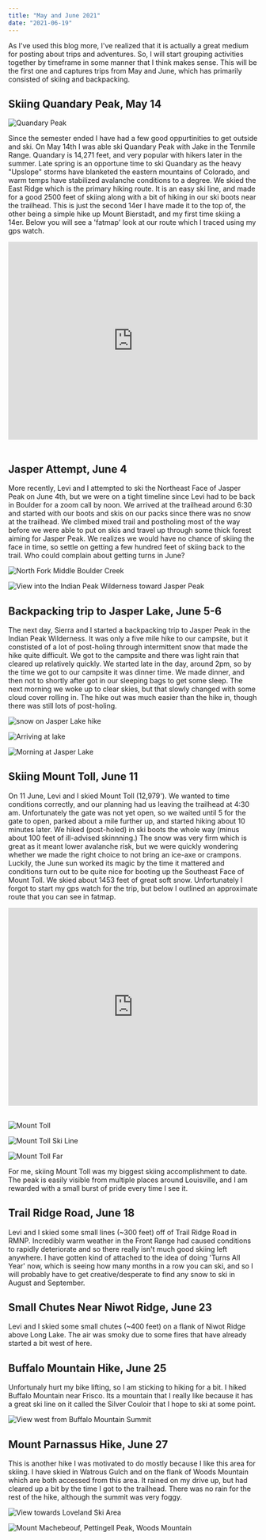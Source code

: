 ```yaml
---
title: "May and June 2021"
date: "2021-06-19"
---
```


As I've used this blog more, I've realized that it is actually a great medium for posting about trips and adventures. So, I will start grouping activities together by timeframe in some manner that I think makes sense. This will be the first one and captures trips from May and June, which has primarily consisted of skiing and backpacking.

## Skiing Quandary Peak, May 14

![Quandary Peak](../images/2021_06_19_May_June_2021/Quandary2.jpg)

Since the semester ended I have had a few good oppurtinities to get outside and ski. On May 14th I was able ski Quandary Peak with Jake in the Tenmile Range. Quandary is 14,271 feet, and very popular with hikers later in the summer. Late spring is an opportune time to ski Quandary as the heavy "Upslope" storms have blanketed the eastern mountains of Colorado, and warm temps have stabilized avalanche conditions to a degree. We skied the East Ridge which is the primary hiking route. It is an easy ski line, and made for a good 2500 feet of skiing along with a bit of hiking in our ski boots near the trailhead. This is just the second 14er I have made it to the top of, the other being a simple hike up Mount Bierstadt, and my first time skiing a 14er. Below you will see a 'fatmap' look at our route which I traced using my gps watch.

<iframe height="400" frameBorder="0" style="width: 100%" src="https://fatmap.com/routeid/2783212/east-ridge-of-quandary?fmid=em"></iframe>

<br/>
<br/>

## Jasper Attempt, June 4

More recently, Levi and I attempted to ski the Northeast Face of Jasper Peak on June 4th, but we were on a tight timeline since Levi had to be back in Boulder for a zoom call by noon. We arrived at the trailhead around 6:30 and started with our boots and skis on our packs since there was no snow at the trailhead. We climbed mixed trail and postholing most of the way before we were able to put on skis and travel up through some thick forest aiming for Jasper Peak. We realizes we would have no chance of skiing the face in time, so settle on getting a few hundred feet of skiing back to the trail. Who could complain about getting turns in June?

![North Fork Middle Boulder Creek](../images/2021_06_19_May_June_2021/North_Fork_Middle_Boulder_Creek.jpg)

![View into the Indian Peak Wilderness toward Jasper Peak](../images/2021_06_19_May_June_2021/Toward_Jasper_Peak.jpg)

## Backpacking trip to Jasper Lake, June 5-6

The next day, Sierra and I started a backpacking trip to Jasper Peak in the Indian Peak Wilderness. It was only a five mile hike to our campsite, but it constisted of a lot of post-holing through intermittent snow that made the hike quite difficult. We got to the campsite and there was light rain that cleared up relatively quickly. We started late in the day, around 2pm, so by the time we got to our campsite it was dinner time. We made dinner, and then not to shortly after got in our sleeping bags to get some sleep. The next morning we woke up to clear skies, but that slowly changed with some cloud cover rolling in. The hike out was much easier than the hike in, though there was still lots of post-holing.

![snow on Jasper Lake hike](../images/2021_06_19_May_June_2021/jasper_lake_snow.jpg)

![Arriving at lake](../images/2021_06_19_May_June_2021/arriving_at_lake.jpg)

![Morning at Jasper Lake](../images/2021_06_19_May_June_2021/jasper_lake_morning.jpg)

## Skiing Mount Toll, June 11

On 11 June, Levi and I skied Mount Toll (12,979'). We wanted to time conditions correctly, and our planning had us leaving the trailhead at 4:30 am. Unfortunately the gate was not yet open, so we waited until 5 for the gate to open, parked about a mile further up, and started hiking about 10 minutes later. We hiked (post-holed) in ski boots the whole way (minus about 100 feet of ill-advised skinnning.) The snow was very firm which is great as it meant lower avalanche risk, but we were quickly wondering whether we made the right choice to not bring an ice-axe or crampons. Luckily, the June sun worked its magic by the time it mattered and conditions turn out to be quite nice for booting up the Southeast Face of Mount Toll. We skied about 1453 feet of great soft snow. Unfortunately I forgot to start my gps watch for the trip, but below I outlined an approximate route that you can see in fatmap.

<iframe height="400" frameBorder="0" style="width: 100%;" src="https://fatmap.com/routeid/2781834/southeast-face-mount-toll?fmid=em"></iframe>

<br/>
<br/>

![Mount Toll](../images/2021_06_19_May_June_2021/Mount_Toll.jpg)

![Mount Toll Ski Line](../images/2021_06_19_May_June_2021/Mount_toll_ski_line.jpg)

![Mount Toll Far](../images/2021_06_19_May_June_2021/Mount_Toll_far.jpg)

For me, skiing Mount Toll was my biggest skiing accomplishment to date. The peak is easily visible from multiple places around Louisville, and I am rewarded with a small burst of pride every time I see it.

## Trail Ridge Road, June 18

Levi and I skied some small lines (~300 feet) off of Trail Ridge Road in RMNP. Incredibly warm weather in the Front Range had caused conditions to rapidly deteriorate and so there really isn't much good skiing left anywhere. I have gotten kind of attached to the idea of doing 'Turns All Year' now, which is seeing how many months in a row you can ski, and so I will probably have to get creative/desperate to find any snow to ski in August and September.

## Small Chutes Near Niwot Ridge, June 23

Levi and I skied some small chutes (~400 feet) on a flank of Niwot Ridge above Long Lake. The air was smoky due to some fires that have already started a bit west of here.

## Buffalo Mountain Hike, June 25

Unfortunaly hurt my bike lifting, so I am sticking to hiking for a bit. I hiked Buffalo Mountain near Frisco. Its a mountain that I really like because it has a great ski line on it called the Silver Couloir that I hope to ski at some point.

![View west from Buffalo Mountain Summit](../images/2021_06_19_May_June_2021/buffalo_mountain_view.jpg)

## Mount Parnassus Hike, June 27

This is another hike I was motivated to do mostly because I like this area for skiing. I have skied in Watrous Gulch and on the flank of Woods Mountain which are both accessed from this area. It rained on my drive up, but had cleared up a bit by the time I got to the trailhead. There was no rain for the rest of the hike, although the summit was very foggy.

![View towards Loveland Ski Area](../images/2021_06_19_May_June_2021/Parnassus_1.jpg)

![Mount Machebeouf, Pettingell Peak, Woods Mountain](../images/2021_06_19_May_June_2021/Parnassus_2.JPG)
